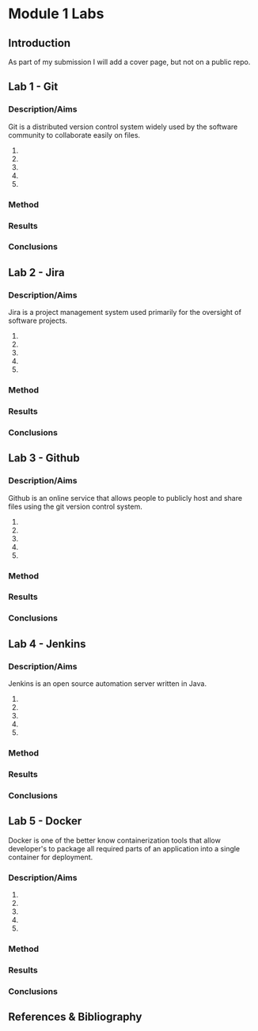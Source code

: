 # Module 1 Labs

## Introduction

As part of my submission I will add a cover page, but not on a public repo.

## Lab 1 - Git

### Description/Aims

Git is a distributed version control system widely used by the software community to collaborate easily on files.

1.
2.
3.
4.
5.

### Method

### Results

### Conclusions

## Lab 2 - Jira

### Description/Aims

Jira is a project management system used primarily for the oversight of software projects.

1.
2.
3.
4.
5.

### Method

### Results

### Conclusions

## Lab 3 - Github

### Description/Aims

Github is an online service that allows people to publicly host and share files using the git version control system.

1.
2.
3.
4.
5.

### Method

### Results

### Conclusions

## Lab 4 - Jenkins

### Description/Aims

Jenkins is an open source automation server written in Java.[][1]

1.
2.
3.
4.
5.

### Method

### Results

### Conclusions

## Lab 5 - Docker

Docker is one of the better know containerization tools that allow developer's to package all required parts of an application into a single container for deployment.

### Description/Aims

1.
2.
3.
4.
5.

### Method

### Results

### Conclusions

## References & Bibliography

[1]: https://en.wikipedia.org/wiki/Jenkins_(software)